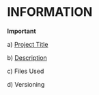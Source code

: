 # INFORMATION
**Important**

a) [Project Title](ProjectTitle.md)

b) [Description](Description)

c) Files Used

d) Versioning
